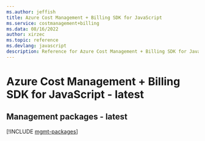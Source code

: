 ```yaml
---
ms.author: jeffish
title: Azure Cost Management + Billing SDK for JavaScript
ms.service: costmanagement+billing
ms.data: 08/16/2022
author: xirzec
ms.topic: reference
ms.devlang: javascript
description: Reference for Azure Cost Management + Billing SDK for JavaScript
---
```

# Azure Cost Management + Billing SDK for JavaScript - latest

## Management packages - latest
[!INCLUDE [mgmt-packages](cost-management-+-billing-mgmt-index.md)]
